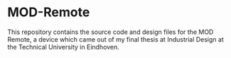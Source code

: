 # MOD-Remote
This repository contains the source code and design files for the MOD Remote, a device which came out of my final thesis at Industrial Design at the Technical University in Eindhoven.
